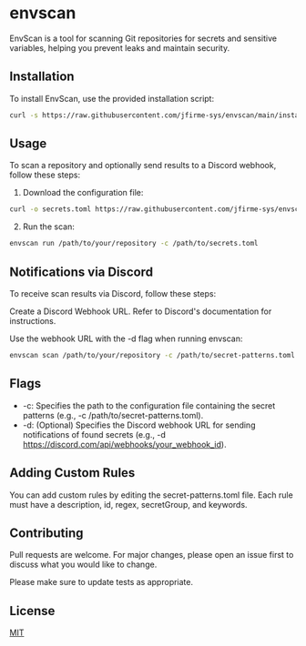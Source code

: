 # envscan

EnvScan is a tool for scanning Git repositories for secrets and sensitive variables, helping you prevent leaks and maintain security.

## Installation

To install EnvScan, use the provided installation script:

```bash
curl -s https://raw.githubusercontent.com/jfirme-sys/envscan/main/install.sh | bash
```

## Usage

To scan a repository and optionally send results to a Discord webhook, follow these steps:

1. Download the configuration file:
```bash
curl -o secrets.toml https://raw.githubusercontent.com/jfirme-sys/envscan/main/secrets.toml
```

2. Run the scan:
  ```bash
envscan run /path/to/your/repository -c /path/to/secrets.toml
```

## Notifications via Discord
To receive scan results via Discord, follow these steps:

Create a Discord Webhook URL. Refer to Discord's documentation for instructions.

Use the webhook URL with the -d flag when running envscan:

```bash
envscan scan /path/to/your/repository -c /path/to/secret-patterns.toml -d https://discord.com/api/webhooks/your_webhook_id
```

## Flags
- -c: Specifies the path to the configuration file containing the secret patterns (e.g., -c /path/to/secret-patterns.toml).
- -d: (Optional) Specifies the Discord webhook URL for sending notifications of found secrets (e.g., -d https://discord.com/api/webhooks/your_webhook_id).

## Adding Custom Rules
You can add custom rules by editing the secret-patterns.toml file. Each rule must have a description, id, regex, secretGroup, and keywords.

## Contributing

Pull requests are welcome. For major changes, please open an issue first
to discuss what you would like to change.

Please make sure to update tests as appropriate.

## License

[MIT](https://choosealicense.com/licenses/mit/)